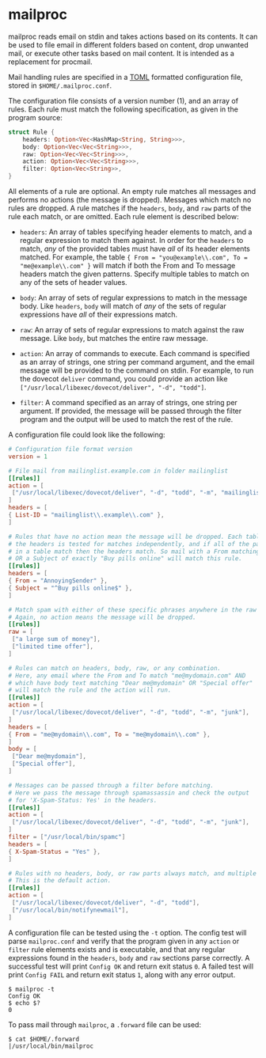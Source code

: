 # mailproc

mailproc reads email on stdin and takes actions based on its contents. It can be used to file email in different folders based on content, drop unwanted mail, or execute other tasks based on mail content. It is intended as a replacement for procmail.

Mail handling rules are specified in a [TOML](https://github.com/toml-lang/toml) formatted configuration file, stored in `$HOME/.mailproc.conf`.

The configuration file consists of a version number (1), and an array of rules. Each rule must match the following specification, as given in the program source:

```rust
struct Rule {
    headers: Option<Vec<HashMap<String, String>>>,
    body: Option<Vec<Vec<String>>>,
    raw: Option<Vec<Vec<String>>>,
    action: Option<Vec<Vec<String>>>,
    filter: Option<Vec<String>>,
}
```

All elements of a rule are optional. An empty rule matches all messages and performs no actions (the message is dropped). Messages which match no rules are dropped. A rule matches if the `headers`, `body`, and `raw` parts of the rule each match, or are omitted. Each rule element is described below:

* `headers`: An array of tables specifying header elements to match, and a regular expression to match them against. In order for the `headers` to match, *any* of the provided tables must have *all* of its header elements matched. For example, the table `{ From = "you@example\\.com", To = "me@example\\.com" }` will match if both the From and To message headers match the given patterns. Specify multiple tables to match on any of the sets of header values.

* `body`: An array of sets of regular expressions to match in the message body. Like `headers`, `body` will match of *any* of the sets of regular expressions have *all* of their expressions match.

* `raw`: An array of sets of regular expressions to match against the raw message. Like `body`, but matches the entire raw message.

* `action`: An array of commands to execute. Each command is specified as an array of strings, one string per command argument, and the email message will be provided to the command on stdin. For example, to run the dovecot `deliver` command, you could provide an action like `["/usr/local/libexec/dovecot/deliver", "-d", "todd"]`. 

* `filter`: A command specified as an array of strings, one string per argument. If provided, the message will be passed through the filter program and the output will be used to match the rest of the rule.

A configuration file could look like the following:

```toml
# Configuration file format version
version = 1

# File mail from mailinglist.example.com in folder mailinglist
[[rules]]
action = [
 ["/usr/local/libexec/dovecot/deliver", "-d", "todd", "-m", "mailinglist"],
]
headers = [
{ List-ID = "mailinglist\\.example\\.com" },
]

# Rules that have no action mean the message will be dropped. Each table in 
# the headers is tested for matches independently, and if all of the patterns
# in a table match then the headers match. So mail with a From matching "AnnoyingSender"
# OR a Subject of exactly "Buy pills online" will match this rule.
[[rules]]
headers = [
{ From = "AnnoyingSender" },
{ Subject = "^Buy pills online$" },
]

# Match spam with either of these specific phrases anywhere in the raw message text.
# Again, no action means the message will be dropped.
[[rules]]
raw = [
 ["a large sum of money"],
 ["limited time offer"],
]

# Rules can match on headers, body, raw, or any combination.
# Here, any email where the From and To match "me@mydomain.com" AND
# which have body text matching "Dear me@mydomain" OR "Special offer"
# will match the rule and the action will run.
[[rules]]
action = [
 ["/usr/local/libexec/dovecot/deliver", "-d", "todd", "-m", "junk"],
]
headers = [
{ From = "me@mydomain\\.com", To = "me@mydomain\\.com" },
]
body = [
 ["Dear me@mydomain"],
 ["Special offer"],
]

# Messages can be passed through a filter before matching.
# Here we pass the message through spamassassin and check the output
# for 'X-Spam-Status: Yes' in the headers.
[[rules]]
action = [
 ["/usr/local/libexec/dovecot/deliver", "-d", "todd", "-m", "junk"],
]
filter = ["/usr/local/bin/spamc"]
headers = [
{ X-Spam-Status = "Yes" },
]

# Rules with no headers, body, or raw parts always match, and multiple actions can be specified.
# This is the default action.
[[rules]]
action = [
 ["/usr/local/libexec/dovecot/deliver", "-d", "todd"],
 ["/usr/local/bin/notifynewmail"],
]
```

A configuration file can be tested using the `-t` option. The config test will parse `mailproc.conf` and verify that the program given in any `action` or `filter` rule elements exists and is executable, and that any regular expressions found in the `headers`, `body` and `raw` sections parse correctly. A successful test will print `Config OK` and return exit status `0`. A failed test will print `Config FAIL` and return exit status `1`, along with any error output.

```
$ mailproc -t                                                                           
Config OK
$ echo $?
0
```

To pass mail through `mailproc`, a `.forward` file can be used:

```
$ cat $HOME/.forward
|/usr/local/bin/mailproc
```

